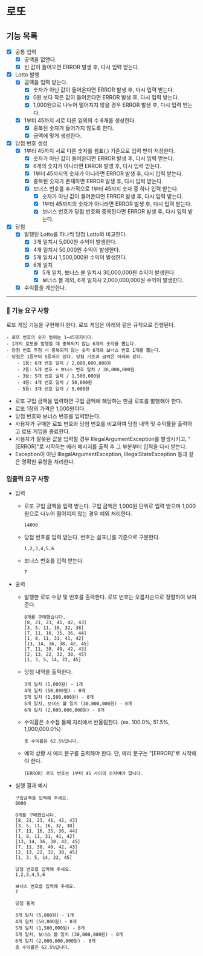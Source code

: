 # 로또

## 기능 목록
- [x] 공통 입력
    - [x] 공백을 없앤다.
    - [x] 빈 값이 들어오면 ERROR 발생 후, 다시 입력 받는다.
- [x] Lotto 발행
    - [x] 금액을 입력 받는다.
        - [x] 숫자가 아닌 값이 들어온다면 ERROR 발생 후, 다시 입력 받는다.
        - [x] 0원 보다 작은 값이 들어온다면 ERROR 발생 후, 다시 입력 받는다.
        - [x] 1,000원으로 나누어 떨어지지 않을 경우 ERROR 발생 후, 다시 입력 받는다.
    - [x] 1부터 45까지 서로 다른 임의의 수 6개를 생성한다.
        - [x] 중복된 숫자가 들어가지 않도록 한다.
        - [x] 금액에 맞게 생성한다.
- [x] 당첨 번호 생성
    - [x] 1부터 45까지 서로 다른 숫자를 쉼표(,) 기준으로 입력 받아 저장한다.
        - [x] 숫자가 아닌 값이 들어온다면 ERROR 발생 후, 다시 입력 받는다.
        - [x] 6개의 숫자가 아니라면 ERROR 발생 후, 다시 입력 받는다.
        - [x] 1부터 45까지의 숫자가 아니라면 ERROR 발생 후, 다시 입력 받는다.
        - [x] 중복된 숫자가 존재하면 ERROR 발생 후, 다시 입력 받는다.
        - [x] 보너스 번호를 추가적으로 1부터 45까지 숫자 중 하나 입력 받는다.
            - [x] 숫자가 아닌 값이 들어온다면 ERROR 발생 후, 다시 입력 받는다.
            - [x] 1부터 45까지의 숫자가 아니라면 ERROR 발생 후, 다시 입력 받는다.
            - [x] 보너스 번호가 당첨 번호와 중복된다면 ERROR 발생 후, 다시 입력 받는다.
- [x] 당첨
    - [x] 발행된 Lotto를 하나씩 당첨 Lotto와 비교한다.
        - [x] 3개 일치시 5,000원 수익이 발생한다.
        - [x] 4개 일치시 50,000원 수익이 발생한다.
        - [x] 5개 일치시 1,500,000원 수익이 발생한다.
        - [x] 6개 일치
            - [x] 5개 일치, 보너스 볼 일치시 30,000,000원 수익이 발생한다.
            - [x] 보너스 볼 제외, 6개 일치시 2,000,000,000원 수익이 발생한다.
    - [x] 수익률을 계산한다.

<hr/>

### 🚀 기능 요구 사항
로또 게임 기능을 구현해야 한다. 로또 게임은 아래와 같은 규칙으로 진행된다.
```
- 로또 번호의 숫자 범위는 1~45까지이다.
- 1개의 로또를 발행할 때 중복되지 않는 6개의 숫자를 뽑는다.
- 당첨 번호 추첨 시 중복되지 않는 숫자 6개와 보너스 번호 1개를 뽑는다.
- 당첨은 1등부터 5등까지 있다. 당첨 기준과 금액은 아래와 같다.
    - 1등: 6개 번호 일치 / 2,000,000,000원
    - 2등: 5개 번호 + 보너스 번호 일치 / 30,000,000원
    - 3등: 5개 번호 일치 / 1,500,000원
    - 4등: 4개 번호 일치 / 50,000원
    - 5등: 3개 번호 일치 / 5,000원
```
- 로또 구입 금액을 입력하면 구입 금액에 해당하는 만큼 로또를 발행해야 한다.
- 로또 1장의 가격은 1,000원이다.
- 당첨 번호와 보너스 번호를 입력받는다.
- 사용자가 구매한 로또 번호와 당첨 번호를 비교하여 당첨 내역 및 수익률을 출력하고 로또 게임을 종료한다.
- 사용자가 잘못된 값을 입력할 경우 IllegalArgumentException를 발생시키고, "[ERROR]"로 시작하는 에러 메시지를 출력 후 그 부분부터 입력을 다시 받는다.
- Exception이 아닌 IllegalArgumentException, IllegalStateException 등과 같은 명확한 유형을 처리한다.

### 입출력 요구 사항
- 입력
    - 로또 구입 금액을 입력 받는다. 구입 금액은 1,000원 단위로 입력 받으며 1,000원으로 나누어 떨어지지 않는 경우 예외 처리한다.
        ```
        14000
        ```
    - 당첨 번호를 입력 받는다. 번호는 쉼표(,)를 기준으로 구분한다.
        ```
        1,2,3,4,5,6
        ```
    - 보너스 번호를 입력 받는다.
        ```
        7
        ```

- 출력
    - 발행한 로또 수량 및 번호를 출력한다. 로또 번호는 오름차순으로 정렬하여 보여준다.
        ```
        8개를 구매했습니다.
        [8, 21, 23, 41, 42, 43]
        [3, 5, 11, 16, 32, 38]
        [7, 11, 16, 35, 36, 44]
        [1, 8, 11, 31, 41, 42]
        [13, 14, 16, 38, 42, 45]
        [7, 11, 30, 40, 42, 43]
        [2, 13, 22, 32, 38, 45]
        [1, 3, 5, 14, 22, 45]
        ```
    - 당첨 내역을 출력한다.
        ```
        3개 일치 (5,000원) - 1개
        4개 일치 (50,000원) - 0개
        5개 일치 (1,500,000원) - 0개
        5개 일치, 보너스 볼 일치 (30,000,000원) - 0개
        6개 일치 (2,000,000,000원) - 0개
        ```
    - 수익률은 소수점 둘째 자리에서 반올림한다. (ex. 100.0%, 51.5%, 1,000,000.0%)
        ```
        총 수익률은 62.5%입니다.
        ```
    - 예외 상황 시 에러 문구를 출력해야 한다. 단, 에러 문구는 "[ERROR]"로 시작해야 한다.
        ```
        [ERROR] 로또 번호는 1부터 45 사이의 숫자여야 합니다.
        ```
- 실행 결과 예시
    ```
    구입금액을 입력해 주세요.
    8000
    
    8개를 구매했습니다.
    [8, 21, 23, 41, 42, 43]
    [3, 5, 11, 16, 32, 38]
    [7, 11, 16, 35, 36, 44]
    [1, 8, 11, 31, 41, 42]
    [13, 14, 16, 38, 42, 45]
    [7, 11, 30, 40, 42, 43]
    [2, 13, 22, 32, 38, 45]
    [1, 3, 5, 14, 22, 45]
    
    당첨 번호를 입력해 주세요.
    1,2,3,4,5,6
        
    보너스 번호를 입력해 주세요.
    7
    
    당첨 통계
    ---
    3개 일치 (5,000원) - 1개
    4개 일치 (50,000원) - 0개
    5개 일치 (1,500,000원) - 0개
    5개 일치, 보너스 볼 일치 (30,000,000원) - 0개
    6개 일치 (2,000,000,000원) - 0개
    총 수익률은 62.5%입니다.
    ```
